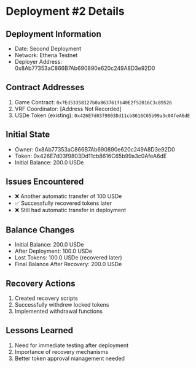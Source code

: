 # Deployment #2 Details

## Deployment Information
- Date: Second Deployment
- Network: Ethena Testnet
- Deployer Address: 0x8Ab77353aC866B7Ab690890e620c249A8D3e92D0

## Contract Addresses
1. Game Contract: `0x7Ed53358127b0a863761fb40E2f52016C3c89526`
2. VRF Coordinator: [Address Not Recorded]
3. USDe Token (existing): `0x426E7d03f9803Dd11cb8616C65b99a3c0AfeA6dE`

## Initial State
- Owner: 0x8Ab77353aC866B7Ab690890e620c249A8D3e92D0
- Token: 0x426E7d03f9803Dd11cb8616C65b99a3c0AfeA6dE
- Initial Balance: 200.0 USDe

## Issues Encountered
- ❌ Another automatic transfer of 100 USDe
- ✅ Successfully recovered tokens later
- ❌ Still had automatic transfer in deployment

## Balance Changes
- Initial Balance: 200.0 USDe
- After Deployment: 100.0 USDe
- Lost Tokens: 100.0 USDe (recovered later)
- Final Balance After Recovery: 200.0 USDe

## Recovery Actions
1. Created recovery scripts
2. Successfully withdrew locked tokens
3. Implemented withdrawal functions

## Lessons Learned
1. Need for immediate testing after deployment
2. Importance of recovery mechanisms
3. Better token approval management needed

